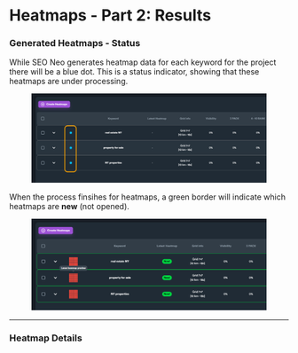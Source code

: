 # Heatmaps - Part 2: Results

### Generated Heatmaps - Status

While SEO Neo generates heatmap data for each keyword for the project there will be a blue dot. This is a status indicator, showing that these heatmaps are under processing.

<figure><img src="../../.gitbook/assets/heatmaps-1.png" alt=""><figcaption></figcaption></figure>

When the process finsihes for heatmaps, a green border will indicate which heatmaps are **new** (not opened).

<figure><img src="../../.gitbook/assets/heatmaps-2.png" alt=""><figcaption></figcaption></figure>

***

### Heatmap Details







